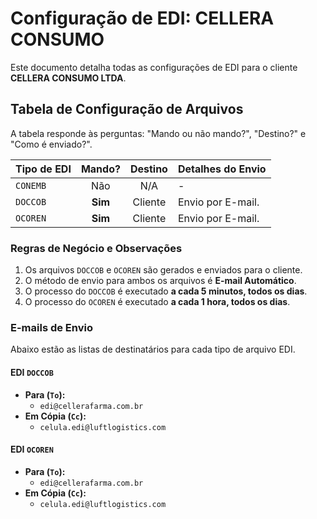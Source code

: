 # Configuração de EDI: CELLERA CONSUMO

Este documento detalha todas as configurações de EDI para o cliente **CELLERA CONSUMO LTDA**.

## Tabela de Configuração de Arquivos

A tabela responde às perguntas: "Mando ou não mando?", "Destino?" e "Como é enviado?".

| Tipo de EDI | Mando? | Destino | Detalhes do Envio |
| :---------- | :----: | :-------: | :--------------------------------------------------- |
| `CONEMB`    | Não    | N/A       | - |
| `DOCCOB`    | **Sim**| Cliente   | Envio por E-mail.|
| `OCOREN`    | **Sim**| Cliente   | Envio por E-mail.|

### Regras de Negócio e Observações
1.  Os arquivos `DOCCOB` e `OCOREN` são gerados e enviados para o cliente.
2.  O método de envio para ambos os arquivos é **E-mail Automático**.
3.  O processo do `DOCCOB` é executado **a cada 5 minutos, todos os dias**.
4.  O processo do `OCOREN` é executado **a cada 1 hora, todos os dias**.

### E-mails de Envio
<div id="emails-de-envio"></div>

Abaixo estão as listas de destinatários para cada tipo de arquivo EDI.

#### **EDI `DOCCOB`**
* **Para (`To`):**
    * `edi@cellerafarma.com.br`
* **Em Cópia (`Cc`):**
    * `celula.edi@luftlogistics.com`

#### **EDI `OCOREN`**
* **Para (`To`):**
    * `edi@cellerafarma.com.br`
* **Em Cópia (`Cc`):**
    * `celula.edi@luftlogistics.com`